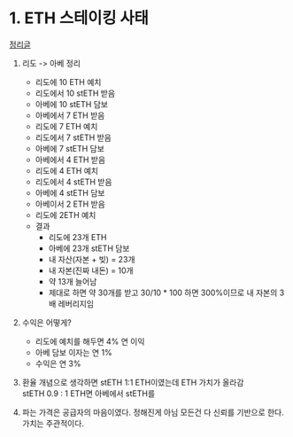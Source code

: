 # 1. ETH 스테이킹 사태

[정리글](https://m.blog.naver.com/econyan/222768719811)

1. 리도 -> 아베 정리
   - 리도에 10 ETH 예치
   - 리도에서 10 stETH 받음
   - 아베에 10 stETH 담보
   - 아베에서 7 ETH 받음
   - 리도에 7 ETH 예치
   - 리도에서 7 stETH 받음
   - 아베에 7 stETH 담보
   - 아베에서 4 ETH 받음
   - 리도에 4 ETH 예치
   - 리도에서 4 stETH 받음
   - 아베에 4 stETH 담보
   - 아베이서 2 ETH 받음
   - 리도에 2ETH 예치
   - 결과
     - 리도에 23개 ETH
     - 아베에 23개 stETH 담보
     - 내 자산(자본 + 빚) = 23개
     - 내 자본(진짜 내돈) = 10개
     - 약 13개 늘어남
     - 제대로 하면 약 30개를 받고 30/10 \* 100 하면 300%이므로 내 자본의 3배 레버리지임
2. 수익은 어떻게?
   - 리도에 예치를 해두면 4% 연 이익
   - 아베 담보 이자는 연 1%
   - 수익은 연 3%
3. 환율 개념으로 생각하면 stETH 1:1 ETH이였는데 ETH 가치가 올라감  
   stETH 0.9 : 1 ETH면 아베에서 stETH를

4. 파는 가격은 공급자의 마음이였다. 정해진게 아님
   모든건 다 신뢰를 기반으로 한다. 가치는 주관적이다.
